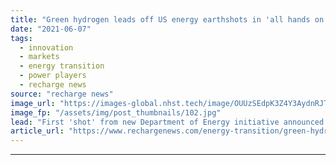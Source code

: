 ```yaml
---
title: "Green hydrogen leads off US energy earthshots in 'all hands on deck' technology call"
date: "2021-06-07"
tags: 
  - innovation
  - markets
  - energy transition
  - power players
  - recharge news
source: "recharge news"
image_url: "https://images-global.nhst.tech/image/OUUzSEdpK3Z4Y3AydnRJTm92WWw2RWtRMXNQRjBacUtGamkvcXVXeklRbz0=/nhst/binary/951444bd20898334edb013e31d659aab"
image_fp: "/assets/img/post_thumbnails/102.jpg"
lead: "First 'shot' from new Department of Energy initiative announced by secretary of energy Jennifer Granholm aims to slash the price of green H2 by 80% in the next ten years"
article_url: "https://www.rechargenews.com/energy-transition/green-hydrogen-leads-off-us-energy-earthshots-in-all-hands-on-deck-technology-call/2-1-1021584"
---
```


---

